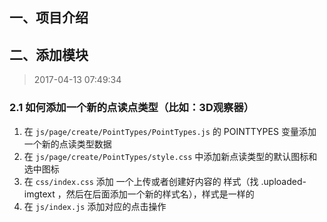 ## 一、项目介绍


## 二、添加模块

>2017-04-13 07:49:34
### 2.1 如何添加一个新的点读点类型（比如：3D观察器）
1. 在 `js/page/create/PointTypes/PointTypes.js` 的 POINTTYPES 变量添加一个新的点读类型数据
2. 在 `js/page/create/PointTypes/style.css` 中添加新点读类型的默认图标和选中图标
3. 在 `css/index.css`  添加 一个上传或者创建好内容的 样式（找 .uploaded-imgtext ，然后在后面添加一个新的样式名），样式是一样的
4. 在 `js/index.js` 添加对应的点击操作